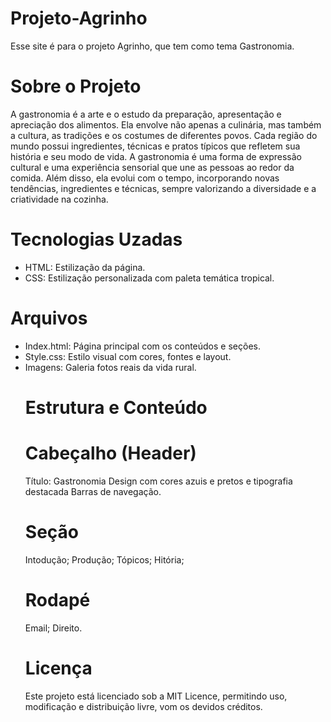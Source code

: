 # Projeto-Agrinho
Esse site é para o projeto Agrinho, que tem como tema Gastronomia.
 # Sobre o Projeto
 A gastronomia é a arte e o estudo da preparação, apresentação e apreciação dos alimentos. Ela envolve não apenas a culinária, mas também a cultura, as tradições e os costumes de diferentes povos. Cada região do mundo possui ingredientes, técnicas e pratos típicos que refletem sua história e seu modo de vida. 
 A gastronomia é uma forma de expressão cultural e uma experiência sensorial que une as pessoas ao redor da comida. Além disso, ela evolui com o tempo, incorporando novas tendências, ingredientes e técnicas, sempre valorizando a diversidade e a criatividade na cozinha.
 # Tecnologias Uzadas 
 - HTML: Estilização da página.
 - CSS: Estilização personalizada com paleta temática tropical.
 # Arquivos
 - Index.html: Página principal com os conteúdos e seções.
 - Style.css: Estilo visual com cores, fontes e layout.
 - Imagens: Galeria fotos reais da vida rural.
   # Estrutura e Conteúdo
   # Cabeçalho (Header)
   Título: Gastronomia
   Design com cores azuis e pretos e tipografia destacada
   Barras de navegação.
   # Seção
   Intodução;
   Produção;
   Tópicos;
   Hitória;
   # Rodapé
   Email;
   Direito.
   # Licença
   Este projeto está licenciado sob a MIT Licence, permitindo uso, modificação e distribuição livre, vom os devidos créditos.
